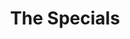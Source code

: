---
title: "The Specials"
summary: "The Specials, also known as The Special AKA, are an English 2 tone and ska revival band formed in 1977 in Coventry. After some early changes, the first stable lineup of the group consisted of Terry Hall and Neville Staple on vocals, Jerry Dammers on keyboards, Lynval Golding and Roddy Radiation on guitars, Horace Panter on bass, John Bradbury on drums, and Dick Cuthell and Rico Rodriguez on horns. Their music combines the danceable rhythms of ska and rocksteady with the energy and attitude of punk. Lyrically, their work presented overt political and social commentary.
The band wore mod-style \"1960s period rude boy outfits \". In 1980, the song \"Too Much Too Young\", the lead track on their The Special AKA Live! EP, reached No. 1 on the UK Singles Chart. In 1981, the recession-themed single \"Ghost Town\" also hit No. 1 in the UK. After seven consecutive UK top 10 singles between 1979 and 1981, main lead vocalists Hall and Staple, along with guitarist Golding, left to form Fun Boy Three. Continuing as \"The Special AKA\" , a substantially revised Specials line-up issued new material until 1984, including the top 10 UK hit single \"Free Nelson Mandela\". After this, founder Jerry Dammers dissolved the band and pursued political activism. The group re-formed in 1993, and have continued to perform and record with varying line-ups, none of them involving Dammers."
image: "the-specials.jpg"
apple_music_artist_url: "https://music.apple.com/gb/artist/the-specials/240425"
wikipedia_url: "https://en.wikipedia.org/wiki/The_Specials"
---